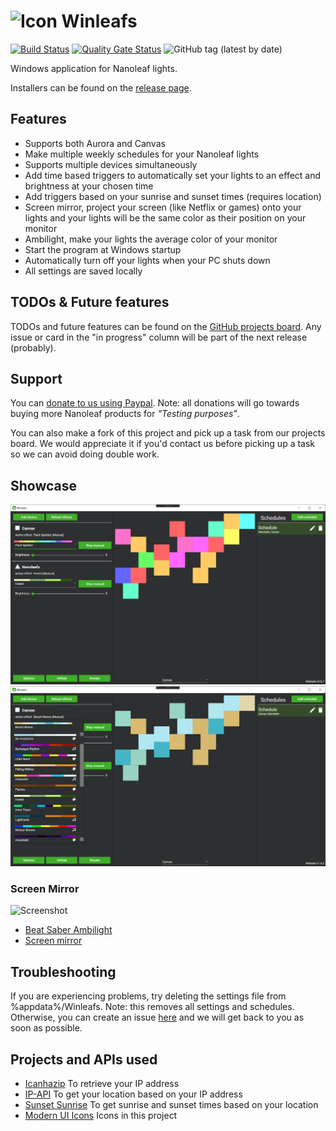 # ![Icon](Media/winleafs.ico) Winleafs

[![Build Status](https://dev.azure.com/winleafs1/Winleafs/_apis/build/status/Winleafs-.NET%20Core%20with%20SonarCloud-CI?branchName=master)](https://dev.azure.com/winleafs1/Winleafs/_build/latest?definitionId=3&branchName=master)
[![Quality Gate Status](https://sonarcloud.io/api/project_badges/measure?project=winleafs-wpf&metric=alert_status)](https://sonarcloud.io/dashboard?id=winleafs-wpf)
![GitHub tag (latest by date)](https://img.shields.io/github/tag-date/StijnOostdam/Winleafs.svg?label=Latest%20Release)

 Windows application for Nanoleaf lights.

Installers can be found on the [release page](https://github.com/StijnOostdam/Winleafs/releases).

## Features
- Supports both Aurora and Canvas
- Make multiple weekly schedules for your Nanoleaf lights
- Supports multiple devices simultaneously
- Add time based triggers to automatically set your lights to an effect and brightness at your chosen time
- Add triggers based on your sunrise and sunset times (requires location)
- Screen mirror, project your screen (like Netflix or games) onto your lights and your lights will be the same color as their position on your monitor
- Ambilight, make your lights the average color of your monitor
- Start the program at Windows startup
- Automatically turn off your lights when your PC shuts down
- All settings are saved locally

## TODOs & Future features

TODOs and future features can be found on the [GitHub projects board](https://github.com/StijnOostdam/Winleafs/projects/1). Any issue or card in the "in progress" column will be part of the next release (probably).

## Support

You can [donate to us using Paypal](https://www.paypal.me/winleafs). 
Note: all donations will go towards buying more Nanoleaf products for *"Testing purposes"*.

You can also make a fork of this project and pick up a task from our projects board.
We would appreciate it if you'd contact us before picking up a task so we can avoid doing double work.

## Showcase
![Screenshot](Media/Screenshot1.jpg)
![Screenshot](Media/Screenshot2.png)

### Screen Mirror
![Screenshot](Media/ScreenMirror.jpeg)

- [Beat Saber Ambilight](https://www.youtube.com/watch?v=CRe0o0TNlT4)
- [Screen mirror](https://www.youtube.com/watch?v=iT_jQnQLVQA)

## Troubleshooting
If you are experiencing problems, try deleting the settings file from %appdata%/Winleafs. Note: this removes all settings and schedules. Otherwise, you can create an issue [here](https://github.com/winleafs/Winleafs/issues/new/choose) and we will get back to you as soon as possible.

## Projects and APIs used

- [Icanhazip](http://icanhazip.com) To retrieve your IP address
- [IP-API](http://ip-api.com/) To get your location based on your IP address
- [Sunset Sunrise](https://sunrise-sunset.org/api) To get sunrise and sunset times based on your location
- [Modern UI Icons](http://modernuiicons.com/) Icons in this project
